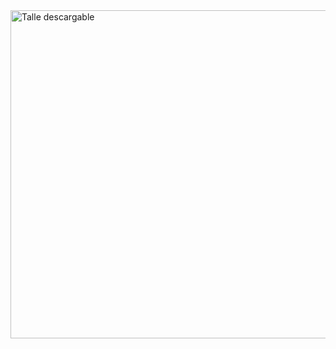 <img width="525" alt="Talle descargable" src="https://github.com/user-attachments/assets/b27f42c6-1fc0-438c-8a99-057dc41776d5" />
